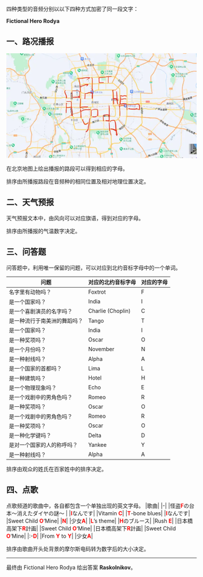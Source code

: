 <style>
.rb {color: red; font-weight: bold;}
</style>

四种类型的音频分别以以下四种方式加密了同一段文字：

**Fictional Hero Rodya**

## 一、路况播报

<img class="puzzle-image" src="media/solution/day2_06/1.webp" alt="">

在北京地图上绘出播报的路段可以得到相应的字母。

排序由所播报路段在音频种的相同位置及相对地理位置决定。

## 二、天气预报

天气预报文本中，由风向可以对应旗语，得到对应的字母。

排序由所播报的气温数字决定。

## 三、问答题

问答题中，利用唯一保留的问题，可以对应到北约音标字母中的一个单词。

|问题|对应的北约音标字母|对应的字母|
|-|-|-|
|名字里有动物吗？|Foxtrot|F|
|是一个国家吗？|India|I|
|是一个喜剧演员的名字吗？|Charlie (Choplin)|C|
|是一种流行于南美洲的舞蹈吗？|Tango|T|
|是一个国家吗？|India|I|
|是一种奖项吗？|Oscar|O|
|是一个月份吗？|November|N|
|是一种射线吗？|Alpha|A|
|是一个国家的首都吗？|Lima|L|
|是一种建筑吗？|Hotel|H|
|是一个物理现象吗？|Echo|E|
|是一个戏剧中的男角色吗？|Romeo|R|
|是一种奖项吗？|Oscar|O|
|是一个戏剧中的男角色吗？|Romeo|R|
|是一种奖项吗？|Oscar|O|
|是一种化学键吗？|Delta|D|
|是对一个国家的人的称呼吗？|Yankee|Y|
|是一种射线吗？|Alpha|A|

排序由观众的姓氏在百家姓中的排序决定。

## 四、点歌

点歌频道的歌曲中，各自都包含一个单独出现的英文字母。
|歌曲|
|-|
|怪盗<span class="rb">F</span>の台本〜消えたダイヤの謎〜 |
|<span class="rb">I</span>なんです|
|Vitamin <span class="rb">C</span>|
|<span class="rb">T</span>-bone blues|
|<span class="rb">I</span>なんです|
|Sweet Child <span class="rb">O</span>‘Mine|
|<span class="rb">N</span>|
|少女<span class="rb">A</span>|
|<span class="rb">L</span>’s theme|
|<span class="rb">H</span>のブルース|
|Rush <span class="rb">E</span>|
|日本橋高架下<span class="rb">R</span>計画|
|Sweet Child <span class="rb">O</span>‘Mine|
|日本橋高架下<span class="rb">R</span>計画|
|Sweet Child <span class="rb">O</span>‘Mine|
|\:-<span class="rb">D</span>|
|From <span class="rb">Y</span> to <span class="rb">Y</span>|
|少女<span class="rb">A</span>|

排序由歌曲开头处背景的摩尔斯电码转为数字后的大小决定。

---

最终由 Fictional Hero Rodya 给出答案 **Raskolnikov**。